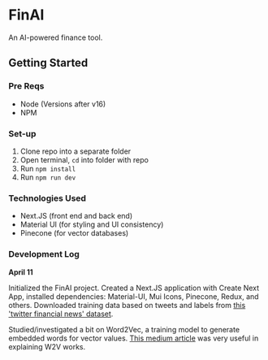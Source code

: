 # FinAI
An AI-powered finance tool.

## Getting Started

### Pre Reqs
- Node (Versions after v16)
- NPM

### Set-up
1. Clone repo into a separate folder
2. Open terminal, ``cd`` into folder with repo
3. Run ``npm install``
4. Run ``npm run dev``

### Technologies Used
- Next.JS (front end and back end)
- Material UI (for styling and UI consistency)
- Pinecone (for vector databases)

### Development Log

**April 11**

Initialized the FinAI project. Created a Next.JS application with Create Next App, installed dependencies: Material-UI, Mui Icons, Pinecone, Redux, and others. Downloaded training data based on tweets and labels from [this 'twitter financial news' dataset](https://www.kaggle.com/datasets/sulphatet/twitter-financial-news?resource=download).

Studied/investigated a bit on Word2Vec, a training model to generate embedded words for vector values. [This medium article](https://towardsdatascience.com/word2vec-explained-49c52b4ccb71) was very useful in explaining W2V works.